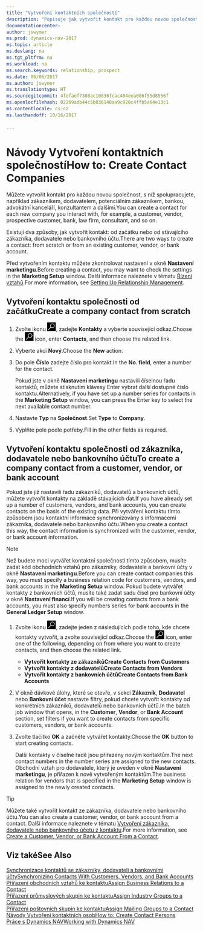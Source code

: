 ```yaml
---
title: "Vytvoření kontaktních společností"
description: "Popisuje jak vytvořit kontakt pro každou novou společnost nebo potenciální společnost, s níž spolupracujete nebo s níž máte vztah."
documentationcenter: 
author: jswymer
ms.prod: dynamics-nav-2017
ms.topic: article
ms.devlang: na
ms.tgt_pltfrm: na
ms.workload: na
ms.search.keywords: relationship, prospect
ms.date: 06/06/2017
ms.author: jswymer
ms.translationtype: HT
ms.sourcegitcommit: 4fefaef7380ac10836fcac404eea006f55d8556f
ms.openlocfilehash: 02269adb44c5b036140aa9c920c4ffb5a64e13c1
ms.contentlocale: cs-cz
ms.lasthandoff: 10/16/2017

---
```

# <a name="how-to-create-contact-companies"></a><span data-ttu-id="f14e3-103">Návody Vytvoření kontaktních společností</span><span class="sxs-lookup"><span data-stu-id="f14e3-103">How to: Create Contact Companies</span></span>
<span data-ttu-id="f14e3-104">Můžete vytvořit kontakt pro každou novou společnost, s níž spolupracujete, například zákazníkem, dodavatelem, potenciálním zákazníkem, bankou, advokátní kanceláří, konzultantem a dalšími.</span><span class="sxs-lookup"><span data-stu-id="f14e3-104">You can create a contact for each new company you interact with, for example, a customer, vendor, prospective customer, bank, law firm, consultant, and so on.</span></span>

<span data-ttu-id="f14e3-105">Existují dva způsoby, jak vytvořit kontakt: od začátku nebo od stávajícího zákazníka, dodavatele nebo bankovního účtu.</span><span class="sxs-lookup"><span data-stu-id="f14e3-105">There are two ways to create a contact: from scratch or from an existing customer, vendor, or bank account.</span></span>

<span data-ttu-id="f14e3-106">Před vytvořením kontaktu můžete zkontrolovat nastavení v okně **Nastavení marketingu**.</span><span class="sxs-lookup"><span data-stu-id="f14e3-106">Before creating a contact, you may want to check the settings in the **Marketing Setup** window.</span></span> <span data-ttu-id="f14e3-107">Další informace naleznete v tématu [Řízení vztahů](marketing-setup-marketing.md).</span><span class="sxs-lookup"><span data-stu-id="f14e3-107">For more information, see [Setting Up Relationship Management](marketing-setup-marketing.md).</span></span>

## <a name="create-a-company-contact-from-scratch"></a><span data-ttu-id="f14e3-108">Vytvoření kontaktu společnosti od začátku</span><span class="sxs-lookup"><span data-stu-id="f14e3-108">Create a company contact from scratch</span></span>
1. <span data-ttu-id="f14e3-109">Zvolte ikonu ![Vyhledat stránku nebo sestavu](media/ui-search/search_small.png "Ikona Vyhledat stránku nebo sestavu"), zadejte **Kontakty** a vyberte související odkaz.</span><span class="sxs-lookup"><span data-stu-id="f14e3-109">Choose the ![Search for Page or Report](media/ui-search/search_small.png "Search for Page or Report icon") icon, enter **Contacts**, and then choose the related link.</span></span>
2. <span data-ttu-id="f14e3-110">Vyberte akci **Nový**.</span><span class="sxs-lookup"><span data-stu-id="f14e3-110">Choose the **New** action.</span></span>
3. <span data-ttu-id="f14e3-111">Do pole **Číslo** zadejte číslo pro kontakt.</span><span class="sxs-lookup"><span data-stu-id="f14e3-111">In the **No. field**, enter a number for the contact.</span></span>

    <span data-ttu-id="f14e3-112">Pokud jste v okně **Nastavení marketingu** nastavili číselnou řadu kontaktů, můžete stisknutím klávesy Enter vybrat další dostupné číslo kontaktu.</span><span class="sxs-lookup"><span data-stu-id="f14e3-112">Alternatively, if you have set up a number series for contacts in the **Marketing Setup** window, you can press the Enter key to select the next available contact number.</span></span>  
4. <span data-ttu-id="f14e3-113">Nastavte **Typ** na **Společnost**.</span><span class="sxs-lookup"><span data-stu-id="f14e3-113">Set **Type** to **Company**.</span></span>
5. <span data-ttu-id="f14e3-114">Vyplňte pole podle potřeby.</span><span class="sxs-lookup"><span data-stu-id="f14e3-114">Fill in the other fields as required.</span></span>

## <a name="to-create-a-company-contact-from-a-customer-vendor-or-bank-account"></a><span data-ttu-id="f14e3-115">Vytvoření kontaktu společnosti od zákazníka, dodavatele nebo bankovního účtu</span><span class="sxs-lookup"><span data-stu-id="f14e3-115">To create a company contact from a customer, vendor, or bank account</span></span>
<span data-ttu-id="f14e3-116">Pokud jste již nastavili řadu zákazníků, dodavatelů a bankovních účtů, můžete vytvořit kontakty na základě stávajících dat.</span><span class="sxs-lookup"><span data-stu-id="f14e3-116">If you have already set up a number of customers, vendors, and bank accounts, you can create contacts on the basis of the existing data.</span></span> <span data-ttu-id="f14e3-117">Při vytváření kontaktu tímto způsobem jsou kontaktní informace synchronizovány s informacemi zákazníka, dodavatele nebo bankovního účtu.</span><span class="sxs-lookup"><span data-stu-id="f14e3-117">When you create a contact this way, the contact information is synchronized with the customer, vendor, or bank account information.</span></span>

> [!NOTE]  
>   <span data-ttu-id="f14e3-118">Než budete moci vytvářet kontaktní společnosti tímto způsobem, musíte zadat kód obchodních vztahů pro zákazníky, dodavatele a bankovní účty v okně **Nastavení marketingu**.</span><span class="sxs-lookup"><span data-stu-id="f14e3-118">Before you can create contact companies this way, you must specify a business relation code for customers, vendors, and bank accounts in the **Marketing Setup** window.</span></span> <span data-ttu-id="f14e3-119">Pokud budete vytvářet kontakty z bankovních účtů, musíte také zadat sadu čísel pro bankovní účty v okně **Nastavení financí**.</span><span class="sxs-lookup"><span data-stu-id="f14e3-119">If you will be creating contacts from a bank accounts, you must also specify numbers series for bank accounts in the **General Ledger Setup** window.</span></span>

1. <span data-ttu-id="f14e3-120">Zvolte ikonu ![Vyhledat stránku nebo sestavu](media/ui-search/search_small.png "Ikona Vyhledat stránku nebo sestavu"), zadejte jeden z následujících podle toho, kde chcete kontakty vytvořit, a zvolte související odkaz.</span><span class="sxs-lookup"><span data-stu-id="f14e3-120">Choose the ![Search for Page or Report](media/ui-search/search_small.png "Search for Page or Report icon") icon, enter one of the following, depending on from where you want to create contacts, and then choose the related link.</span></span>
   * <span data-ttu-id="f14e3-121">**Vytvořit kontakty ze zákazníků**</span><span class="sxs-lookup"><span data-stu-id="f14e3-121">**Create Contacts from Customers**</span></span>
   * <span data-ttu-id="f14e3-122">**Vytvořit kontakty z dodavatelů**</span><span class="sxs-lookup"><span data-stu-id="f14e3-122">**Create Contacts from Vendors**</span></span>
   * <span data-ttu-id="f14e3-123">**Vytvořit kontakty z bankovních účtů**</span><span class="sxs-lookup"><span data-stu-id="f14e3-123">**Create Contacts from Bank Accounts**</span></span>
2. <span data-ttu-id="f14e3-124">V okně dávkové úlohy, které se otevře, v sekci **Zákazník**, **Dodavatel** nebo **Bankovní účet** nastavte filtry, pokud chcete vytvořit kontakty od konkrétních zákazníků, dodavatelů nebo bankovních účtů.</span><span class="sxs-lookup"><span data-stu-id="f14e3-124">In the batch job window that opens, in the **Customer**, **Vendor**, or **Bank Account** section, set filters if you want to create contacts from specific customers, vendors, or bank accounts.</span></span>
3. <span data-ttu-id="f14e3-125">Zvolte tlačítko **OK** a začněte vytvářet kontakty.</span><span class="sxs-lookup"><span data-stu-id="f14e3-125">Choose the **OK** button to start creating contacts.</span></span>

    <span data-ttu-id="f14e3-126">Další kontakty v číselné řadě jsou přiřazeny novým kontaktům.</span><span class="sxs-lookup"><span data-stu-id="f14e3-126">The next contact numbers in the number series are assigned to the new contacts.</span></span> <span data-ttu-id="f14e3-127">Obchodní vztah pro dodavatele, který je uveden v okně **Nastavení marketingu**, je přiřazen k nově vytvořeným kontaktům.</span><span class="sxs-lookup"><span data-stu-id="f14e3-127">The business relation for vendors that is specified in the **Marketing Setup** window is assigned to the newly created contacts.</span></span>

> [!TIP]  
>   <span data-ttu-id="f14e3-128">Můžete také vytvořit kontakt ze zákazníka, dodavatele nebo bankovního účtu.</span><span class="sxs-lookup"><span data-stu-id="f14e3-128">You can also create a customer, vendor, or bank account from a contact.</span></span> <span data-ttu-id="f14e3-129">Další informace naleznete v tématu [Vytvoření zákazníka, dodavatele nebo bankovního účetu z kontaktu](marketing-how-create-contacts-new-customers-vendors-bank-accounts.md).</span><span class="sxs-lookup"><span data-stu-id="f14e3-129">For more information, see [Create a Customer, Vendor, or Bank Account From a Contact](marketing-how-create-contacts-new-customers-vendors-bank-accounts.md).</span></span>

## <a name="see-also"></a><span data-ttu-id="f14e3-130">Viz také</span><span class="sxs-lookup"><span data-stu-id="f14e3-130">See Also</span></span>
[<span data-ttu-id="f14e3-131">Synchronizace kontaktů se zákazníky, dodavateli a bankovními účty</span><span class="sxs-lookup"><span data-stu-id="f14e3-131">Synchronizing Contacts With Customers, Vendors, and Bank Accounts</span></span>](marketing-synchronize-contacts-customers-vendors-bank-accounts.md)  
[<span data-ttu-id="f14e3-132">Přiřazení obchodních vztahů ke kontaktu</span><span class="sxs-lookup"><span data-stu-id="f14e3-132">Assign Business Relations to a Contact</span></span>](marketing-business-relations.md#AssignBusRelContact)  
[<span data-ttu-id="f14e3-133">Přiřazení průmyslových skupin ke kontaktu</span><span class="sxs-lookup"><span data-stu-id="f14e3-133">Assign Industry Groups to a Contact</span></span>](marketing-industry-groups.md#AssignIndustryGroupContact)  
[<span data-ttu-id="f14e3-134">Přiřazení poštovních skupin ke kontaktu</span><span class="sxs-lookup"><span data-stu-id="f14e3-134">Assign Mailing Groups to a Contact</span></span>](marketing-mailing-groups.md#AssignMailGroupContact)  
[<span data-ttu-id="f14e3-135">Návody Vytvoření kontaktních osob</span><span class="sxs-lookup"><span data-stu-id="f14e3-135">How to: Create Contact Persons</span></span>](marketing-create-contact-persons.md)  
[<span data-ttu-id="f14e3-136">Práce s Dynamics NAV</span><span class="sxs-lookup"><span data-stu-id="f14e3-136">Working with Dynamics NAV</span></span>](ui-work-product.md)


